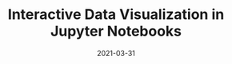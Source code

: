 ---
title: 'Interactive Data Visualization in Jupyter Notebooks'
collection: publications
permalink: /publication/2021-interactive-jupyter
excerpt: ''
date: 2021-03-31
venue: 'Computing in Science & Engineering'
paperurl: 'https://ieeexplore.ieee.org/document/9391750'
authors: 'Ono, J. P., Freire, J., Silva, C.'
---